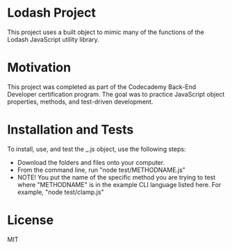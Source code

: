 # Lodash Project

This project uses a built object to mimic many of the functions of the Lodash JavaScript utility library. 

# Motivation

This project was completed as part of the Codecademy Back-End Developer certification program. The goal was to practice JavaScript object properties, methods, and test-driven development. 

# Installation and Tests

To install, use, and test the _.js object, use the following steps:

* Download the folders and files onto your computer. 
* From the command line, run "node test/METHODNAME.js" 
* NOTE! You put the name of the specific method you are trying to test where "METHODNAME" is in the example CLI language listed here. For example, "node test/clamp.js"

# License

MIT